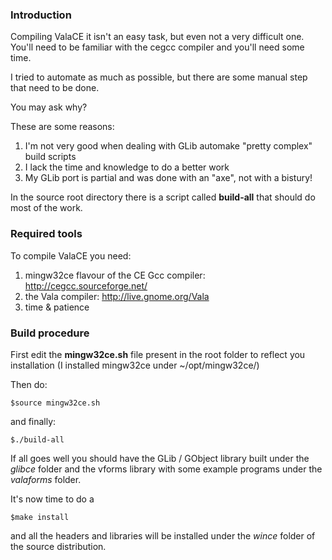 ### Introduction ###

Compiling ValaCE it isn't an easy task, but even not a very difficult one. You'll need to be familiar with the cegcc compiler and you'll need some time.

I tried to automate as much as possible, but there are some manual step that need to be done.

You may ask why?

These are some reasons:

  1. I'm not very good when dealing with GLib automake "pretty complex" build scripts
  1. I lack the time and knowledge to do a better work
  1. My GLib port is partial and was done with an "axe", not with a bistury!

In the source root directory there is a script called **build-all** that should do most of the work.

### Required tools ###

To compile ValaCE you need:

  1. mingw32ce flavour of the CE Gcc compiler: http://cegcc.sourceforge.net/
  1. the Vala compiler: http://live.gnome.org/Vala
  1. time & patience

### Build procedure ###

First edit the **mingw32ce.sh** file present in the root folder to reflect you installation (I installed mingw32ce under ~/opt/mingw32ce/)

Then do:

`$source mingw32ce.sh`

and finally:

`$./build-all`

If all goes well you should have the GLib / GObject library built under the _glibce_ folder and the vforms library with some example programs under the _valaforms_ folder.

It's now time to do a

`$make install`

and all the headers and libraries will be installed under the _wince_ folder of the source distribution.